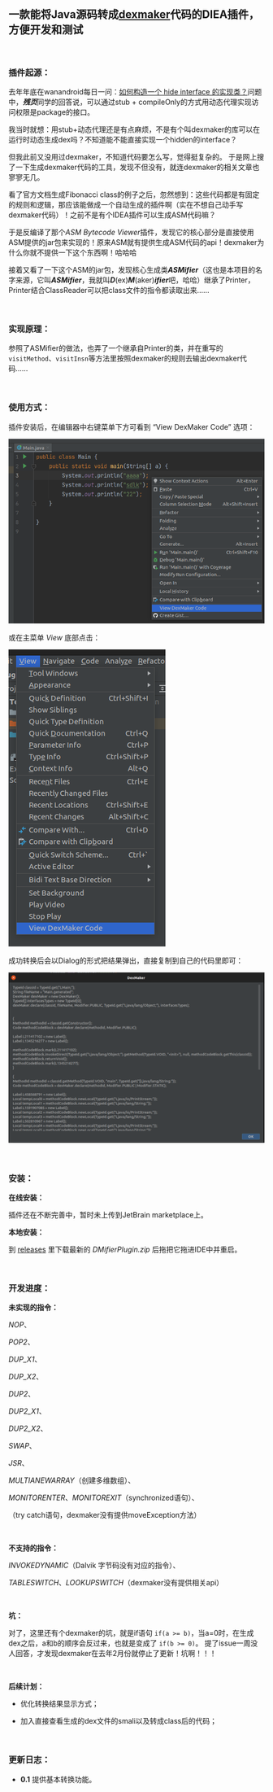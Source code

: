 ## 一款能将Java源码转成[dexmaker](https://github.com/linkedin/dexmaker)代码的DIEA插件，方便开发和测试

<br/>

### 插件起源：
去年年底在wanandroid每日一问：[如何构造一个 hide interface 的实现类？](https://www.wanandroid.com/wenda/show/20867)问题中，***残页***同学的回答说，可以通过stub + compileOnly的方式用动态代理实现访问权限是package的接口。

我当时就想：用stub+动态代理还是有点麻烦，不是有个叫dexmaker的库可以在运行时动态生成dex吗？不知道能不能直接实现一个hidden的interface？

但我此前又没用过dexmaker，不知道代码要怎么写，觉得挺复杂的。 于是网上搜了一下生成dexmaker代码的工具，发现不但没有，就连dexmaker的相关文章也寥寥无几。

看了官方文档生成Fibonacci class的例子之后，忽然想到：这些代码都是有固定的规则和逻辑，那应该能做成一个自动生成的插件啊（实在不想自己动手写dexmaker代码）！之前不是有个IDEA插件可以生成ASM代码嘛？

于是反编译了那个*ASM Bytecode Viewer*插件，发现它的核心部分是直接使用ASM提供的jar包来实现的！原来ASM就有提供生成ASM代码的api！dexmaker为什么你就不提供一下这个东西啊！哈哈哈

接着又看了一下这个ASM的jar包，发现核心生成类***ASMifier***（这也是本项目的名字来源，它叫***ASMifier***，我就叫***D***(ex)***M***(aker)***ifier***吧，哈哈）继承了Printer，Printer结合ClassReader可以把class文件的指令都读取出来……

<br/>

### 实现原理：
参照了ASMifier的做法，也弄了一个继承自Printer的类，并在重写的`visitMethod`、`visitInsn`等方法里按照dexmaker的规则去输出dexmaker代码……

<br/>

### 使用方式：
插件安装后，在编辑器中右键菜单下方可看到 “View DexMaker Code” 选项：

![preview](https://github.com/wuyr/DMifier/raw/main/previews/1.png)

或在主菜单 *View* 底部点击：

![preview](https://github.com/wuyr/DMifier/raw/main/previews/2.png)

成功转换后会以Dialog的形式把结果弹出，直接复制到自己的代码里即可：

![preview](https://github.com/wuyr/DMifier/raw/main/previews/3.png)

<br/>

### 安装：
**在线安装：**

插件还在不断完善中，暂时未上传到JetBrain marketplace上。

**本地安装：**

到 [releases](https://github.com/wuyr/DMifier/releases) 里下载最新的 *DMifierPlugin.zip* 后拖把它拖进IDE中并重启。

<br/>

### 开发进度：
**未实现的指令：**

*NOP*、

*POP2*、

*DUP_X1*、

*DUP_X2*、

*DUP2*、

*DUP2_X1*、

*DUP2_X2*、

*SWAP*、

*JSR*、

*MULTIANEWARRAY*（创建多维数组）、

*MONITORENTER*、*MONITOREXIT*（synchronized语句）、

（try catch语句，dexmaker没有提供moveException方法）

<br/>

**不支持的指令：**

*INVOKEDYNAMIC*（Dalvik 字节码没有对应的指令）、

*TABLESWITCH*、*LOOKUPSWITCH*（dexmaker没有提供相关api）

<br/>

**坑：**

对了，这里还有个dexmaker的坑，就是if语句 `if(a >= b)`，当a=0时，在生成dex之后，a和b的顺序会反过来，也就是变成了 `if(b >= 0)`。 提了issue一周没人回答，才发现dexmaker在去年2月份就停止了更新！坑啊！！！

<br/>

**后续计划：**
 - 优化转换结果显示方式；

 - 加入直接查看生成的dex文件的smali以及转成class后的代码；

<br/>

### 更新日志：

- **0.1** 提供基本转换功能。
